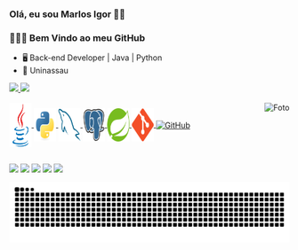 ### Olá, eu sou Marlos Igor 👏🏻

### 🧑🏻‍💻 Bem Vindo ao meu GitHub
- 🖥️ Back-end Developer | Java | Python
- 📕 Uninassau
<div>
  <a href="https://github.com/MarlosIgor">
  <img height="150em" src="https://github-readme-stats.vercel.app/api?username=MarlosIgor&show_icons=true&theme=chartreuse-dark&include_all_commits=true&count_private=true"/>
  <img height="150em" src="https://github-readme-stats.vercel.app/api/top-langs/?username=MarlosIgor&layout=compact&langs_count=7&theme=chartreuse-dark"/>
</div>
  
  <div style="display: inline_block"><br>
  <img align="center" alt="Java" height="80" width="40" src="https://raw.githubusercontent.com/devicons/devicon/master/icons/java/java-original.svg">
  <img align="center" alt="Python" height="60" width="40" src="https://raw.githubusercontent.com/devicons/devicon/master/icons/python/python-original.svg">
  <img align="center" alt="MySQL" height="60" width="40" src="https://raw.githubusercontent.com/devicons/devicon/master/icons/mysql/mysql-original.svg">
  <img align="center" alt="PostgreSQL" height="60" width="40" src="https://raw.githubusercontent.com/devicons/devicon/master/icons/postgresql/postgresql-original.svg">
  <img align="center" alt="Spring" height="60" width="40" src="https://raw.githubusercontent.com/devicons/devicon/master/icons/spring/spring-original.svg">
  <img align="center" alt="Git" height="60" width="40" src="https://raw.githubusercontent.com/devicons/devicon/master/icons/git/git-original.svg">
  <img align="center" alt="GitHub" height="40" width="42" src="https://emoji.gg/assets/emoji/3716-blurple-github.png">
  <img align="right" alt="Foto" src="https://media3.giphy.com/media/iIqmM5tTjmpOB9mpbn/giphy.gif?cid=790b761134b72320d985f2debb01c5c079d264301c127d41&rid=giphy.gif&ct=g">
</div>
  
  ##
  
  <div>
  <a href="https://www.linkedin.com/in/marlos-igor-9a76bb204/" target="_blank"><img src="https://img.shields.io/badge/-LinkedIn-%230077B5?style=for-the-badge&logo=linkedin&logoColor=white" target="_blank"></a> 
  <a href="mailto:maroosigor@gmail.com/" target="_blank"><img src="https://img.shields.io/badge/Gmail-D14836?style=for-the-badge&logo=gmail&logoColor=white" target="_blank"></a> 
  <a href="https://www.python.org/?msclkid=3fb1823fd14e11eca588f37a5693fca9" target="_blank"><img src="https://img.shields.io/badge/Python-14354C?style=for-the-badge&logo=python&logoColor=white" target="_blank"></a>
  <a href="https://www.java.com/pt-BR/?msclkid=24ba6cefd14e11ec98ca5553317f5471" target="_blank"><img src="https://img.shields.io/badge/Java-ED8B00?style=for-the-badge&logo=java&logoColor=white" target="_blank"></a>
  <a href="https://spring.io/" target="_blank"><img src="https://img.shields.io/badge/Spring-6DB33F?style=for-the-badge&logo=spring&logoColor=white" target="_blank"></a>
     
![Snake animation](https://github.com/MarlosIgor/MarlosIgor/blob/output/github-contribution-grid-snake.svg)
    
  <div>
